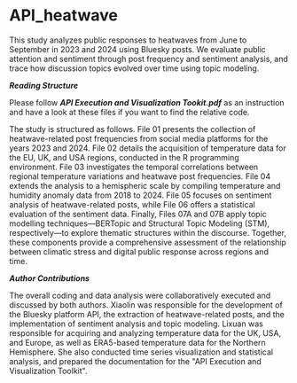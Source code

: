 # API_heatwave

This study analyzes public responses to heatwaves from June to September in 2023 and 2024 using Bluesky posts. We evaluate public attention and sentiment through post frequency and sentiment analysis, and trace how discussion topics evolved over time using topic modeling.


**_Reading Structure_**

Please follow **_API Execution and Visualization Tookit.pdf_** as an instruction and have a look at these files if you want to find the relative code.

The study is structured as follows. File 01 presents the collection of heatwave-related post frequencies from social media platforms for the years 2023 and 2024. File 02 details the acquisition of temperature data for the EU, UK, and USA regions, conducted in the R programming environment. File 03 investigates the temporal correlations between regional temperature variations and heatwave post frequencies. File 04 extends the analysis to a hemispheric scale by compiling temperature and humidity anomaly data from 2018 to 2024. File 05 focuses on sentiment analysis of heatwave-related posts, while File 06 offers a statistical evaluation of the sentiment data. Finally, Files 07A and 07B apply topic modelling techniques—BERTopic and Structural Topic Modeling (STM), respectively—to explore thematic structures within the discourse. Together, these components provide a comprehensive assessment of the relationship between climatic stress and digital public response across regions and time.




**_Author Contributions_**

The overall coding and data analysis were collaboratively executed and discussed by both authors. Xiaolin was responsible for the development of the Bluesky platform API, the extraction of heatwave-related posts, and the implementation of sentiment analysis and topic modeling. Lixuan was responsible for acquiring and analyzing temperature data for the UK, USA, and Europe, as well as ERA5-based temperature data for the Northern Hemisphere. She also conducted time series visualization and statistical analysis, and prepared the documentation for the "API Execution and Visualization Toolkit".
